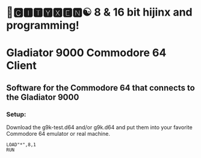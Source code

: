 # 🌆🅲🅸🆃🆈🆇🅴🅽☯️ 8 & 16 bit hijinx and programming!

# Gladiator 9000 Commodore 64 Client
## Software for the Commodore 64 that connects to the Gladiator 9000

### Setup:
Download the g9k-test.d64 and/or g9k.d64 and put them into your favorite Commodore 64 emulator or real machine.
```
LOAD"*",8,1
RUN
```
